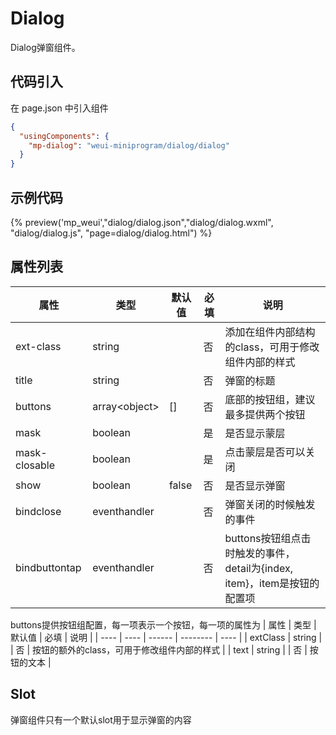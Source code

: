 # Dialog
Dialog弹窗组件。

## 代码引入
在 page.json 中引入组件
```json
{
  "usingComponents": {
    "mp-dialog": "weui-miniprogram/dialog/dialog"
  }
}
```

## 示例代码

{% preview('mp_weui',"dialog/dialog.json","dialog/dialog.wxml", "dialog/dialog.js", "page=dialog/dialog.html") %}

## 属性列表
| 属性 | 类型 | 默认值 | 必填 | 说明 |
| ---- | ---- | ------ | -------- | ---- |
| ext-class | string |  | 否 | 添加在组件内部结构的class，可用于修改组件内部的样式 |
| title | string |  | 否 | 弹窗的标题 |
| buttons | array\<object\> | [] | 否 | 底部的按钮组，建议最多提供两个按钮 |
| mask | boolean |  | 是 | 是否显示蒙层 |
| mask-closable | boolean |  | 是 | 点击蒙层是否可以关闭 |
| show | boolean | false | 否 | 是否显示弹窗 |
| bindclose | eventhandler |  | 否 | 弹窗关闭的时候触发的事件 |
| bindbuttontap | eventhandler |  | 否 | buttons按钮组点击时触发的事件，detail为{index, item}，item是按钮的配置项 |

buttons提供按钮组配置，每一项表示一个按钮，每一项的属性为
| 属性 | 类型 | 默认值 | 必填 | 说明 |
| ---- | ---- | ------ | -------- | ---- |
| extClass | string |  | 否 | 按钮的额外的class，可用于修改组件内部的样式 |
| text | string |  | 否 | 按钮的文本 |

## Slot
弹窗组件只有一个默认slot用于显示弹窗的内容
